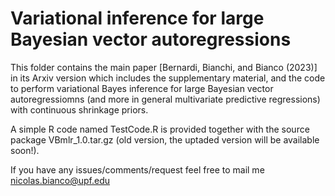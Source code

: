 # Variational inference for large Bayesian vector autoregressions

This folder contains the main paper [Bernardi, Bianchi, and Bianco (2023)] in its Arxiv version which includes the supplementary material, and the code to perform variational Bayes inference for large Bayesian vector autoregressiomns (and more in general multivariate predictive regressions) with continuous shrinkage priors. 

A simple R code named TestCode.R is provided together with the source package VBmlr_1.0.tar.gz (old version, the uptaded version will be available soon!).

If you have any issues/comments/request feel free to mail me nicolas.bianco@upf.edu
